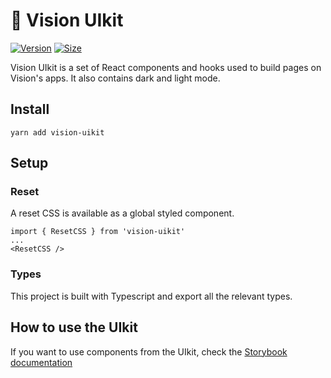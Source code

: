 # 🥞 Vision UIkit

[![Version](https://img.shields.io/npm/v/vision-uikit)](https://www.npmjs.com/package/vision-uikit) [![Size](https://img.shields.io/bundlephobia/min/vision-uikit)](https://www.npmjs.com/package/vision-uikit)

Vision UIkit is a set of React components and hooks used to build pages on Vision's apps. It also contains dark and light mode.

## Install

`yarn add vision-uikit`

## Setup


### Reset

A reset CSS is available as a global styled component.

```
import { ResetCSS } from 'vision-uikit'
...
<ResetCSS />
```

### Types

This project is built with Typescript and export all the relevant types.

## How to use the UIkit

If you want to use components from the UIkit, check the [Storybook documentation](/)
